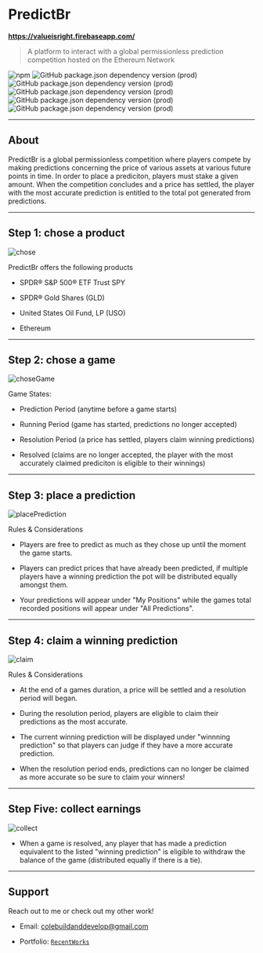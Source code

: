 # PredictBr

**https://valueisright.firebaseapp.com/**

> A platform to interact with a global permissionless prediction competition hosted on the Ethereum Network

![npm](https://img.shields.io/npm/v/npm)
![GitHub package.json dependency version (prod)](https://img.shields.io/github/package-json/dependency-version/colebuildanddevelop/PredictBr/react)
![GitHub package.json dependency version (prod)](https://img.shields.io/github/package-json/dependency-version/colebuildanddevelop/PredictBr/web3)
![GitHub package.json dependency version (prod)](https://img.shields.io/github/package-json/dependency-version/colebuildanddevelop/PredictBr/react-router-dom)
![GitHub package.json dependency version (prod)](https://img.shields.io/github/package-json/dependency-version/colebuildanddevelop/PredictBr/victory)
![GitHub package.json dependency version (prod)](https://img.shields.io/github/package-json/dependency-version/colebuildanddevelop/PredictBr/@material-ui/core)

---

## About 

PredictBr is a global permissionless competition where players compete by making predictions concerning the price of various assets at various future points in time. In order to place a prediciton, players must stake a given amount. When the competition concludes and a price has settled, the player with the most accurate prediction is entitled to the total pot generated from predictions.

---

## Step 1: chose a product

![chose](https://github.com/Colebuildanddevelop/PredictBR/blob/master/src/static/choseProduct.gif)

PredictBr offers the following products

- SPDR® S&P 500® ETF Trust SPY

- SPDR® Gold Shares (GLD)

- United States Oil Fund, LP (USO)

- Ethereum

---

## Step 2: chose a game

![choseGame](https://github.com/Colebuildanddevelop/PredictBR/blob/master/src/static/choseGame.gif)

Game States:

- Prediction Period (anytime before a game starts)

- Running Period (game has started, predictions no longer accepted)

- Resolution Period (a price has settled, players claim winning predictions)

- Resolved (claims are no longer accepted, the player with the most accurately claimed prediciton is eligible to their winnings)

---

## Step 3: place a prediction

![placePrediction](https://github.com/Colebuildanddevelop/PredictBR/blob/master/src/static/predict.gif)

Rules & Considerations

- Players are free to predict as much as they chose up until the moment the game starts.

- Players can predict prices that have already been predicted, if multiple players have a winning prediction the pot will be distributed equally amongst them.

- Your predictions will appear under "My Positions" while the games total recorded positions will appear under "All Predictions".

---

## Step 4: claim a winning prediction

![claim](https://github.com/Colebuildanddevelop/PredictBR/blob/master/src/static/claimWinning.gif)

Rules & Considerations

- At the end of a games duration, a price will be settled and a resolution period will began.

- During the resolution period, players are eligible to claim their predictions as the most accurate.

- The current winning prediction will be displayed under "winnning prediction" so that players can judge if they have a more accurate prediction.

- When the resolution period ends, predictions can no longer be claimed as more accurate so be sure to claim your winners!

---

## Step Five: collect earnings 

![collect](https://github.com/Colebuildanddevelop/PredictBR/blob/master/src/static/collectEarnings.gif)



- When a game is resolved, any player that has made a prediction equivalent to the listed "winning prediction" is eligible to withdraw the balance of the game (distributed equally if there is a tie).

---

## Support

Reach out to me or check out my other work!

- Email: colebuildanddevelop@gmail.com

- Portfolio: <a href="https://portfolio-5e35d.firebaseapp.com/" target="_blank">`RecentWorks`</a>

